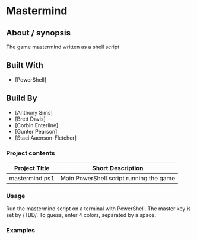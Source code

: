 # Mastermind

## About / synopsis
The game mastermind written as a shell script

## Built With

* [PowerShell]

## Build By

* [Anthony Sims]
* [Brett Davis]
* [Corbin Enterline]
* [Gunter Pearson]
* [Staci Aaenson-Fletcher]

### Project contents

| Project Title | Short Description |
| --- | --- |
|mastermind.ps1|Main PowerShell script running the game|

### Usage
Run the mastermind script on a terminal with PowerShell. The master key is set by /TBD/. To guess, enter 4 colors, separated by a space.

### Examples